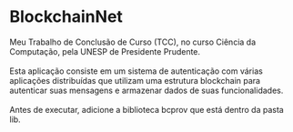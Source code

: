 # BlockchainNet
Meu Trabalho de Conclusão de Curso (TCC), no curso Ciência da Computação, pela UNESP de Presidente Prudente.
<br><br>
Esta aplicação consiste em um sistema de autenticação com várias aplicações distribuídas que utilizam uma estrutura blockchain para autenticar suas mensagens e armazenar dados de suas funcionalidades.
<br><br>
Antes de executar, adicione a biblioteca bcprov que está dentro da pasta lib.
